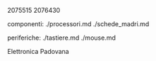 2075515
2076430

componenti:
    ./processori.md
    ./schede_madri.md

periferiche:
    ./tastiere.md
    ./mouse.md

Elettronica Padovana
